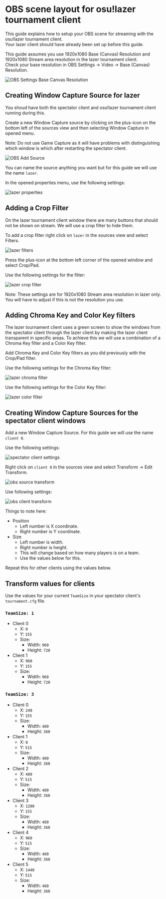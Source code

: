 # OBS scene layout for osu!lazer tournament client
This guide explains how to setup your OBS scene for streaming with the osu!lazer tournament client.  
Your lazer client should have already been set up before this guide.

This guide assumes you use 1920x1080 Base (Canvas) Resolution and 1920x1080 Stream area resolution in the lazer tournament client.  
Check your base resolution in OBS Settings -> Video -> Base (Canvas) Resolution.

![OBS Settings Base Canvas Resolution](/imgs/obs_base_resolution.png)

## Creating Window Capture Source for lazer
You shoud have both the spectator client and osu!lazer tournament client running during this.

Create a new Window Capture source by clicking on the plus-icon on the bottom left of the sources view and then selecting Window Capture in opened menu.

Note: Do not use Game Capture as it will have problems with distinguishing which window is which after restarting the spectator client.

![OBS Add Source](/imgs/obs_sources.png)

You can name the source anything you want but for this guide we will use the name `lazer`.

In the opened properties menu, use the following settings:

![lazer properties](/imgs/obs_lazer_properties.png)

## Adding a Crop Filter
On the lazer tournament client window there are many buttons that should not be shown on stream. We will use a crop filter to hide them.

To add a crop filter right click on `lazer` in the sources view and select Filters.

![lazer filters](/imgs/obs_lazer_filters.png)

Press the plus-icon at the bottom left corner of the opened window and select Crop/Pad.

Use the following settings for the filter:

![lazer crop filter](/imgs/obs_crop_filter.png)

Note: These settings are for 1920x1080 Stream area resolution in lazer only. You will have to adjust if this is not the resolution you use.

## Adding Chroma Key and Color Key filters
The lazer tournament client uses a green screen to show the windows from the spectator client through the lazer client by making the lazer client transparent in specific areas. To achieve this we will use a combination of a Chroma Key filter and a Color Key filter. 

Add Chroma Key and Color Key filters as you did previously with the Crop/Pad filter.

Use the following settings for the Chroma Key filter:

![lazer chroma filter](/imgs/obs_chroma_key.png)

Use the following settings for the Color Key filter:

![lazer color filter](/imgs/obs_color_key.png)

## Creating Window Capture Sources for the spectator client windows
Add a new Window Capture Source. For this guide we will use the name `client 0`.

Use the following settings:

![spectator client settings](/imgs/obs_spec_client.png)

Right click on `client 0` in the sources view and select Transform -> Edit Transform.

![obs source transform](/imgs/obs_transform.png)

Use following settings:

![obs client transform](/imgs/obs_client_transform.png)

Things to note here:
- Position
	- Left number is X coordinate.
	- Right number is Y coordinate.
- Size
	- Left number is width.
	- Right number is height.
	- This will change based on how many players is on a team.
	- Use the values below for this.

Repeat this for other clients using the values below.

## Transform values for clients
Use the values for your current `TeamSize` in your spectator client's `tournament.cfg` file.

### `TeamSize: 1`
- Client 0
	- X: `0`
	- Y: `155`
	- Size: 
		- Width: `960`
		- Height: `720`
- Client 1
	- X: `960`
	- Y: `155`
	- Size:
		- Width: `960`
		- Height: `720`

### `TeamSize: 3`
- Client 0
	- X: `240`
	- Y: `155`
	- Size:
		- Width: `480`
		- Height: `360`
- Client 1
	- X: `0`
	- Y: `515`
	- Size: 
		- Width: `480`
		- Height: `360`
- Client 2
	- X: `480`
	- Y: `515`
	- Size:
		- Width: `480`
		- Height: `360`
- Client 3
	- X: `1200`
	- Y: `155`
	- Size:
		- Width: `480`
		- Height: `360`
- Client 4
	- X: `960`
	- Y: `515`
	- Size:
		- Width: `480`
		- Height: `360`
- Client 5
	- X: `1440`
	- Y: `515`
	- Size:
		- Width: `480`
		- Height: `360`